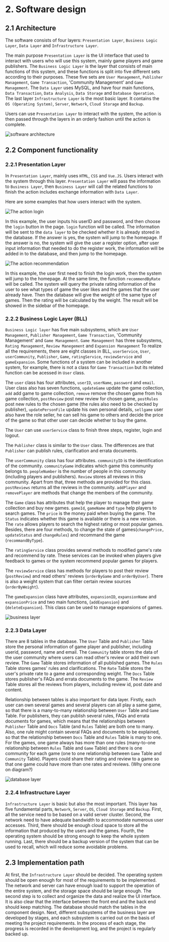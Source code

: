 # 2. Software design

## 2.1 Architecture
The software consists of four layers: `Presentation Layer`, `Business Logic Layer`, `Data Layer` and `Infrastructure Layer`.

The main purpose `Presentation Layer` is the UI interface that used to interact with users who will use this system, mainly game players and game publishers.
The `Business Logic Layer` is the layer that consists of main functions of this system, and these functions is split into five different sets according to their purposes. These five sets are `User Management`, `Publisher Management`, `Game Transaction`, 'Community Management' and `Game Management`.
The `Data Layer` uses MySQL, and have four main functions, `Data Transaction`, `Data Analysis`, `Data Storage` and `Database Operation`. 
The last layer `Infrastructure Layer` is the most basic layer. It contains the `OS (Operating System)`, `Server`, `Network`, `Cloud Storage` and `Backup`.

Users can use `Presentation Layer` to interact with the system, the action is then passed through the layers in an orderly fashion until the action is complete.

![](https://git.ecdf.ed.ac.uk/sd202021groups/group_10/raw/master/software_design/ArchitectureDesign.jpg "software architecture") 

## 2.2 Component functionality
### 2.2.1 Presentation Layer
In `Presentation Layer`, mainly uses `HTML`, `CSS` and `Vue.JS`. Users interact with the system through this layer. `Presentation Layer` will pass the information to `Business Layer`, then `Business Layer` will call the related functions to finish the action includes exchange information with `Data Layer`.

Here are some examples that how users interact with the system. 

![](https://git.ecdf.ed.ac.uk/sd202021groups/group_10/raw/master/software_design/jpgForPresentationLayer/login.jpg "The action login") 

In this example, the user inputs his userID and password, and then choose the `login` button in the page. `login` function will be called. The information will be sent to the `data layer` to be checked whether it is already stored in the database. If the answer is yes, the system will jump to the homepage. If the answer is no, the system will give the user a register option, after user input information that needed to do the register work, the information will be added in to the database, and then jump to the homepage.

![](https://git.ecdf.ed.ac.uk/sd202021groups/group_10/raw/master/software_design/jpgForPresentationLayer/recommendGame.jpg "The action recommendation")

In this example,  the user first need to finish the login work, then the system will jump to the homepage. At the same time, the function `recommendByRate` will be called. The system will query the private rating information of the user to see what types of game the user likes and the games that the user already have. Then the database will give the weight of the same type of games. Then the rating will be calculated by the weight. The result will be showed in the sidebar of the homepage.



### 2.2.2 Business Logic Layer (BLL)
`Business Logic layer` has five main subsystems, which are `User Management`, `Publisher Management`, `Game Transaction`, 'Community Management' and `Game Management`. `Game Management` has three subsystems, `Rating Management`, `Review Manegement` and `Expansion Management` To realize all the requirements, there are eight classes in BLL, `userService`, `User`, `userCommunity`, `Publisher`, `Game`, `ratingService`, `reviewService` and `gameExpansion`. Some functions of a system can be included in another system, for example, there is not a class for `Game Transaction` but its related function can be acessed in `User` class.

The `user` class has four attributes, `userID`, `userName`, `password` and `email`. User class also has seven functions, `updateGame` update the game collection, `add` add game to game collection, `remove` remove the chosen game from his game collection, `postReview` post new review for chosen game, `postRules` post new rules to the chosen game (the rules also need to be checked by publisher), `updatePersonFile` update his own personal details, `sellgame` user also have the role seller, he can sell his game to others and decide the price of the game so that other user can decide whether to buy the game. 

The `User` can use `userService` class to finish three steps, register, login and logout.

The `Publisher` class is similar to the `User` class. The differences are that `Publisher` can publish rules, clarification and errata documents. 

The `userCommunity` class has four attributes. `communityID` is the identification of the community. `communityGame` indicates which game this community belongs to. `peopleNumber` is the number of people in this community (including players and publishers). `Review` stores all reviews in this community. Apart from that, three methods are provided for this class. `postReviews` returns all the reviews in the community. `addPlayer` and `removePlayer` are methods that change the members of the community.

The `Game` class has attributes that help the player to manage their game collection and buy new games. `gameId`, `gameName` and `type` help players to search games. The `price` is the money paid when buying the game. The `Status` indicates whether this game is available or there is a new version. The `rate` allows players to search the highest rating or most popular games. Besides, there are four methods, to change the state of games(`changePrice, updateStatus` and `changeRules`) and recommand the game (`recommandByType`). 

The `ratingService` class provides several methods to modified game's rate and recommend by rate. These services can be invoked when players give feedback to games or the system recommend popular games for players.

The `reviewService` class has methods for players to post their review (`postReview`) and read others' reviews (`orderByGame` and `orderByUser`). There is also a weight system that can filter certain review sources (`orderByWeight`).

The `gameExpansion` class have attributes, `expansionID`, `expansionName` and `expansionPrice` and two main functions, (`addExpansion`) and (`deleteExpansion`). This class can be used to manage expansions of games.

![](https://git.ecdf.ed.ac.uk/sd202021groups/group_10/raw/master/software_design/businessLogicLayer.jpg "business layer") 


### 2.2.3 Data Layer

There are 8 tables in the database. The `User` Table and `Publisher` Table store the personal information of game player and publisher, including userid, password, name and email. The `Community` table stores the data of the user community where users can read other's review or add their own review. The `Game` Table stores information of all published games. The `Rules` Table stores games' rules and clarifications. The `Rate` Table stores the user's private rate to a game and corresponding weight. The `Docs` Table stores publisher's FAQs and errata documents to the game. The `Review` Table stores all the reviews from players, including review id, post date and content.

Relationship between tables is also important for data layer. Firstly, each user can own several games and several players can all play a same game, so that there is a many-to-many relationship between `User` Table and `Game` Table. For publishers, they can publish several rules, FAQs and errata documents for games, which means that the relationships between `Publisher` Table and `Docs` Table (and `Rules` Table) are both one to many. Also, one rule might contain several FAQs and documents to be explained, so that the relationship between `Docs` Table and `Rules` Table is many to one. For the games, one game always has more than one rules (many-to-one relationship between `Rules` Table and `Game` Table) and there is one community for each game (one to one relationship between `Game` Table and `Community` Table). Players could share their rating and review to a game so that one game could have more than one rates and reviews. (Why one:one on diagram?)

![](https://git.ecdf.ed.ac.uk/sd202021groups/group_10/raw/master/software_design/database%20layer%20ER.jpg "database layer") 

### 2.2.4 Infrastructure Layer
`Infrastructure Layer` is basic but also the most important. This layer has five fundamental parts, `Network`, `Server`, `OS`, `Cloud Storage` and `Backup`. First, all the service need to be based on a valid server cluster. Second, the network need to have adequate bandwidth to accommodate numerous user accesses. Third, there should be enough cloud space to store all the information that produced by the users and the games. Fourth, the operating system should be strong enough to keep the whole system running. Last, there should be a backup version of the system that can be used to recall, which will reduce some avoidable problems.

## 2.3 Implementation path
At first, the `Infrastructure Layer` should be decided. The operating system should be open enough for most of the requirements to be implemented. The network and server can have enough load to support the operation of the entire system, and the storage space should be large enough. The second step is to collect and organize the data and realize the UI interface. It is also clear that the interface between the front end and the back end should keep matching. The database should match the tables in the component design. Next, different subsystems of the business layer are developed by stages, and each subsystem is carried out on the basis of meeting the project requirements. In the process of each stage, the progress is recorded in the development log, and the project is regularly backed up. 